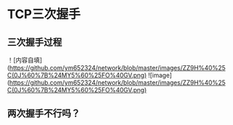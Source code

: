 # TCP三次握手
## 三次握手过程
！[内容自填](https://github.com/ym652324/network/blob/master/images/ZZ9H%40%25C(0J%60%7B%24MY5%60%25FO%40GV.png)
![image](https://github.com/ym652324/network/blob/master/images/ZZ9H%40%25C(0J%60%7B%24MY5%60%25FO%40GV.png)

## 两次握手不行吗？
